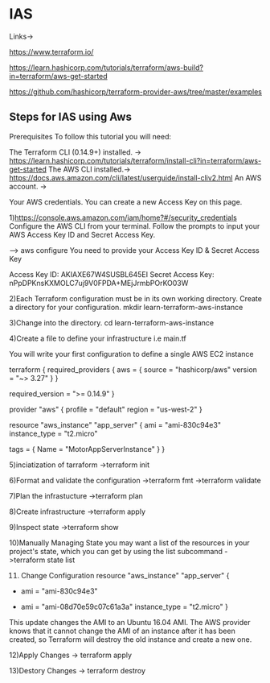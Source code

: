 # IAS

Links->

https://www.terraform.io/

https://learn.hashicorp.com/tutorials/terraform/aws-build?in=terraform/aws-get-started

https://github.com/hashicorp/terraform-provider-aws/tree/master/examples

Steps for IAS using Aws
-----------------------
Prerequisites
To follow this tutorial you will need:

The Terraform CLI (0.14.9+) installed.  -> https://learn.hashicorp.com/tutorials/terraform/install-cli?in=terraform/aws-get-started
The AWS CLI installed.-> https://docs.aws.amazon.com/cli/latest/userguide/install-cliv2.html
An AWS account. -> 

Your AWS credentials. You can create a new Access Key on this page.

1)https://console.aws.amazon.com/iam/home?#/security_credentials
Configure the AWS CLI from your terminal. Follow the prompts to input your AWS Access Key ID and Secret Access Key.

--> aws configure
You need to provide your Access Key ID & Secret Access Key

Access Key ID:
AKIAXE67W4SUSBL645EI
Secret Access Key:
nPpDPKnsKXMOLC7uj9V0FPDA+MEjJrmbPOrKO03W


2)Each Terraform configuration must be in its own working directory. Create a directory for your configuration.
mkdir learn-terraform-aws-instance

3)Change into the directory.
cd learn-terraform-aws-instance

4)Create a file to define your infrastructure i.e main.tf  

  You will write your first configuration to define a single AWS EC2 instance
  
terraform {
  required_providers {
    aws = {
      source  = "hashicorp/aws"
      version = "~> 3.27"
    }
  }

  required_version = ">= 0.14.9"
}

provider "aws" {
  profile = "default"
  region  = "us-west-2"
}

resource "aws_instance" "app_server" {
  ami           = "ami-830c94e3"
  instance_type = "t2.micro"

  tags = {
    Name = "MotorAppServerInstance"
  }
}

5)inciatization of tarraform
->terraform init

6)Format and validate the configuration
->terraform fmt
->terraform validate


7)Plan the infrastucture
->terraform plan 

8)Create infrastructure
->terraform apply

9)Inspect state
->terraform show

10)Manually Managing State
 you may want a list of the resources in your project's state, which you can get by using the list subcommand
 ->terraform state list
 
11) Change Configuration
  resource "aws_instance" "app_server" {
-  ami           = "ami-830c94e3"
+  ami           = "ami-08d70e59c07c61a3a"
 instance_type = "t2.micro"
}

This update changes the AMI to an Ubuntu 16.04 AMI. The AWS provider knows that it cannot change the AMI of an instance after it has been created, so Terraform will destroy the old instance and create a new one.

12)Apply Changes -> terraform apply
 
13)Destory Changes -> terraform destroy
